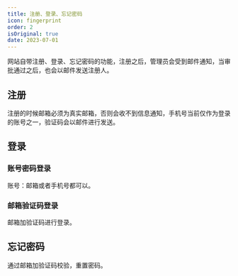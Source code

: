 ```yaml
---
title: 注册、登录、忘记密码
icon: fingerprint
order: 2
isOriginal: true
date: 2023-07-01
---
```


网站自带注册、登录、忘记密码的功能，注册之后，管理员会受到邮件通知，当审批通过之后，也会以邮件发送注册人。

## 注册

注册的时候邮箱必须为真实邮箱，否则会收不到信息通知，手机号当前仅作为登录的账号之一，验证码会以邮件进行发送。

## 登录

### 账号密码登录

账号：邮箱或者手机号都可以。

### 邮箱验证码登录

邮箱加验证码进行登录。

## 忘记密码

通过邮箱加验证码校验，重置密码。
